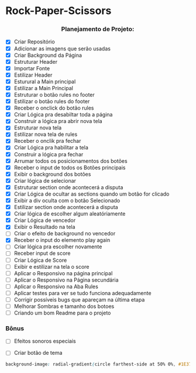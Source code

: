 # Rock-Paper-Scissors


<div  align="center">

### Planejamento de Projeto:

</div>

- [X] Criar Repositório
- [X] Adicionar as imagens que serão usadas
- [X] Criar Background da Página
- [X] Estruturar Header
- [X] Importar Fonte
- [X] Estilizar Header
- [X] Esturural a Main principal
- [X] Estilizar a Main Principal
- [X] Estruturar o botão rules no footer
- [X] Estilizar o botão rules do footer
- [X] Receber o onclick do botão rules 
- [X] Criar Lógica pra desabiltar toda a página
- [X] Construir a lógica pra abrir nova tela
- [X] Estruturar nova tela
- [X] Estilizar nova tela de rules
- [X] Receber o onclik pra fechar
- [X] Criar Lógica pra habilitar a tela 
- [x] Construir a lógica pra fechar 
- [x] Arrumar todos os posicionamentos dos botões
- [X] Receber o input de todos os Botões principais
- [X] Exibir o background dos botões 
- [X] Criar lógica de selecionar
- [x] Estruturar section onde acontecerá a disputa
- [X] Criar Lógica de ocultar as sections quando um botão for clicado
- [x] Exibir a div oculta com o botão Selecionado
- [x] Estilizar section onde acontecerá a disputa
- [X] Criar lógica de escolher algum aleatóriamente
- [X] Criar Lógica de vencedor
- [X] Exibir o Resultado na tela
- [ ] Criar o efeito de background no vencedor
- [x] Receber o input do elemento play again
- [ ] Criar lógica pra escolher novamente
- [ ] Receber input de score
- [ ] Criar Lógica de Score
- [ ] Exibir e estilizar na tela o score
- [ ] Aplicar o Responsivo na página principal
- [ ] Aplicar o Responsivo na Página secundária
- [ ] Aplicar o Responsivo na Aba Rules
- [ ] Aplicar testes para ver se tudo funciona adequadamente
- [ ] Corrigir possíveis bugs que apareçam na última etapa
- [ ] Melhorar Sombras e tamanho dos botoes 
- [ ] Criando um bom Readme para o projeto

### Bônus

- [ ] Efeitos sonoros especiais
- [ ] Criar botão de tema


~~~~~~css
background-image: radial-gradient(circle farthest-side at 50% 0%, #1E3756 10%, #131637 100%);
~~~~~~